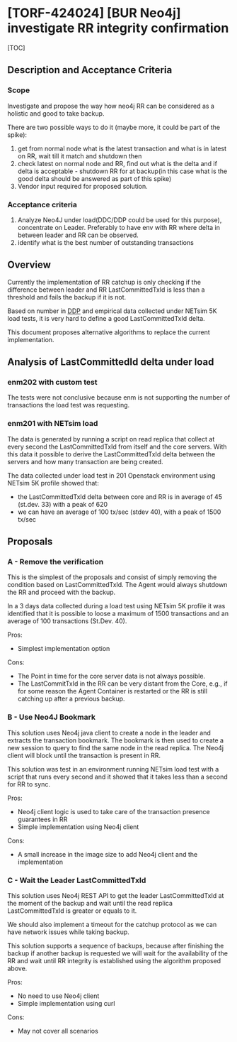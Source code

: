 # [TORF-424024] [BUR Neo4j] investigate RR integrity confirmation

[TOC]

## Description and Acceptance Criteria

### Scope

Investigate and propose the way how neo4j RR can be considered as a holistic
 and good to take backup.

There are two possible ways to do it (maybe more, it could be part
of the spike):

1. get from normal node what is the latest transaction and what is in latest
 on RR, wait till it match and shutdown then
2. check latest on normal node and RR, find out what is the delta and if
 delta is acceptable - shutdown RR for at backup(in this case what is the good
  delta should be answered as part of this spike)
3. Vendor input required for proposed solution.

### Acceptance criteria

1. Analyze Neo4J under load(DDC/DDP could be used for this purpose),
  concentrate on Leader. Preferably to have env with RR where delta in between
leader and RR can be observed.
2. identify what is the best number of outstanding transactions

## Overview

Currently the implementation of RR catchup is only checking if the difference
between leader and RR LastCommittedTxId is less than a threshold and fails
the backup if it is not.

Based on number in [DDP](https://ddp.athtem.eei.ericsson.se/php/qplot.php?site=ChungHwaTelecom_Taipei_n2l3enm1lms_LTE&oss=tor&tstart=2020-05-24+00%3A00%3A00&tend=2020-05-24+23%3A59%3A59&id=231&serverid=24467&name=transCommitted&action=jsplot)
and empirical data collected under NETsim 5K load tests, it is very hard to
define a good LastCommittedTxId delta.

This document proposes alternative algorithms to replace the current
implementation.

## Analysis of LastCommittedId delta under load

### enm202 with custom test

The tests were not conclusive because enm is not supporting the number of
transactions the load test was requesting.

### enm201 with NETsim load

The data is generated by running a script on read replica that collect at
every second the LastCommittedTxId from itself and the core servers. With
this data it possible to derive the LastCommittedTxId delta between the
servers and how many transaction are being created.

The data collected under load test in 201 Openstack environment using
NETsim 5K profile showed that:

- the LastCommittedTxId delta between core and RR is in average of 45
(st.dev. 33) with a peak of 620
- we can have an average of 100 tx/sec (stdev 40), with a peak of 1500 tx/sec

## Proposals

### A - Remove the verification

This is the simplest of the proposals and consist of simply removing the
condition based on LastCommittedTxId. The Agent would always shutdown the RR
and proceed with the backup.

In a 3 days data collected during a load test using NETsim 5K profile it was
 identified that it is possible to loose a maximum of 1500 transactions
 and an average of 100 transactions (St.Dev. 40).

Pros:

- Simplest implementation option

Cons:

- The Point in time for the core server data is not always possible.
- The LastCommitTxId in the RR can be very distant from the Core, e.g.,
if for some reason the Agent Container is restarted or the RR is still
catching up after a previous backup.

### B - Use Neo4J Bookmark

This solution uses Neo4j java client to create a node in the leader and
extracts the transaction bookmark. The bookmark is then used to create a
new session to query to find the same node in the read replica. The Neo4j
client will block until the transaction is present in RR.

This solution was test in an environment running NETsim load test with a
script that runs every second and it showed that it takes less than a
second for RR to sync.

Pros:

- Neo4j client logic is used to take care of the transaction presence
guarantees in RR
- Simple implementation using Neo4j client

Cons:

- A small increase in the image size to add Neo4j client and the
implementation

### C - Wait the Leader LastCommittedTxId

This solution uses Neo4j REST API to get the leader LastCommittedTxId at the
moment of the backup and wait until the read replica LastCommittedTxId is
greater or equals to it.

We should also implement a timeout for the catchup protocol as we can have
network issues while taking backup.

This solution supports a sequence of backups, because after finishing the
backup if another backup is requested we will wait for the availability of
the RR and wait until RR integrity is established using the algorithm proposed
 above.

Pros:

- No need to use Neo4j client
- Simple implementation using curl

Cons:

- May not cover all scenarios
